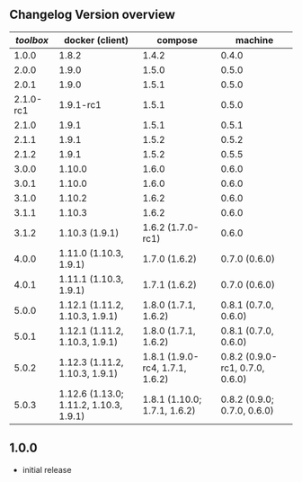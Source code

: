 Changelog Version overview
--------------------------

| *toolbox* | docker (client) | compose | machine |
|-----------|-----------|---------|---------|
| 1.0.0     | 1.8.2     | 1.4.2   | 0.4.0   |
| 2.0.0     | 1.9.0     | 1.5.0   | 0.5.0   |
| 2.0.1     | 1.9.0     | 1.5.1   | 0.5.0   |
| 2.1.0-rc1 | 1.9.1-rc1 | 1.5.1   | 0.5.0   |
| 2.1.0     | 1.9.1     | 1.5.1   | 0.5.1   |
| 2.1.1     | 1.9.1     | 1.5.2   | 0.5.2   |
| 2.1.2     | 1.9.1     | 1.5.2   | 0.5.5   |
| 3.0.0     | 1.10.0    | 1.6.0   | 0.6.0   |
| 3.0.1     | 1.10.0    | 1.6.0   | 0.6.0   |
| 3.1.0     | 1.10.2    | 1.6.2   | 0.6.0   |
| 3.1.1     | 1.10.3    | 1.6.2   | 0.6.0   |
| 3.1.2     | 1.10.3 (1.9.1)    | 1.6.2 (1.7.0-rc1)  | 0.6.0   |
| 4.0.0     | 1.11.0 (1.10.3, 1.9.1)    | 1.7.0 (1.6.2)  | 0.7.0 (0.6.0)   |
| 4.0.1     | 1.11.1 (1.10.3, 1.9.1)    | 1.7.1 (1.6.2)  | 0.7.0 (0.6.0)   |
| 5.0.0     | 1.12.1 (1.11.2, 1.10.3, 1.9.1)    | 1.8.0 (1.7.1, 1.6.2)  | 0.8.1 (0.7.0, 0.6.0)   |
| 5.0.1     | 1.12.1 (1.11.2, 1.10.3, 1.9.1)    | 1.8.0 (1.7.1, 1.6.2)  | 0.8.1 (0.7.0, 0.6.0)   |
| 5.0.2     | 1.12.3 (1.11.2, 1.10.3, 1.9.1)    | 1.8.1 (1.9.0-rc4, 1.7.1, 1.6.2)  | 0.8.2 (0.9.0-rc1, 0.7.0, 0.6.0)   |
| 5.0.3     | 1.12.6 (1.13.0; 1.11.2, 1.10.3, 1.9.1)    | 1.8.1 (1.10.0; 1.7.1, 1.6.2)  | 0.8.2 (0.9.0; 0.7.0, 0.6.0)   |

1.0.0
-----

- initial release
